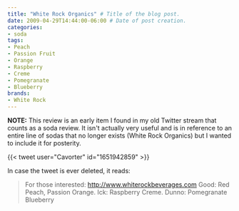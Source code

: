 ```yaml
---
title: "White Rock Organics" # Title of the blog post.
date: 2009-04-29T14:44:00-06:00 # Date of post creation.
categories:
- soda
tags:
- Peach
- Passion Fruit
- Orange
- Raspberry
- Creme
- Pomegranate
- Blueberry
brands:
- White Rock
---
```


**NOTE:** This review is an early item I found in my old Twitter stream that counts as a soda review. It isn't actually very useful and is in reference to an entire line of sodas that no longer exists (White Rock Organics) but I wanted to include it for posterity.

{{< tweet user="Cavorter" id="1651942859" >}}

In case the tweet is ever deleted, it reads:
> For those interested: http://www.whiterockbeverages.com Good: Red Peach, Passion Orange. Ick: Raspberry Creme. Dunno: Pomegranate Blueberry

